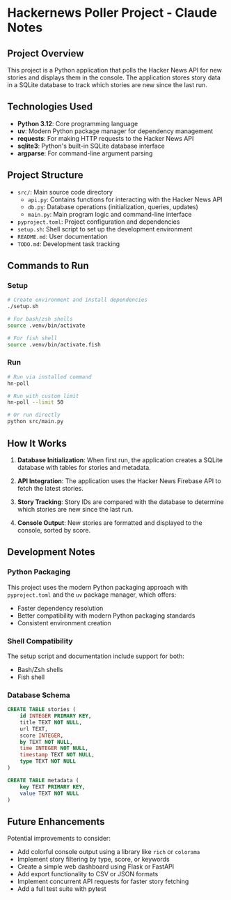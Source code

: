 # Hackernews Poller Project - Claude Notes

## Project Overview

This project is a Python application that polls the Hacker News API for new stories and displays them in the console. The application stores story data in a SQLite database to track which stories are new since the last run.

## Technologies Used

- **Python 3.12**: Core programming language
- **uv**: Modern Python package manager for dependency management
- **requests**: For making HTTP requests to the Hacker News API
- **sqlite3**: Python's built-in SQLite database interface
- **argparse**: For command-line argument parsing

## Project Structure

- `src/`: Main source code directory
  - `api.py`: Contains functions for interacting with the Hacker News API
  - `db.py`: Database operations (initialization, queries, updates)
  - `main.py`: Main program logic and command-line interface
- `pyproject.toml`: Project configuration and dependencies
- `setup.sh`: Shell script to set up the development environment
- `README.md`: User documentation
- `TODO.md`: Development task tracking

## Commands to Run

### Setup
```bash
# Create environment and install dependencies
./setup.sh

# For bash/zsh shells
source .venv/bin/activate

# For fish shell
source .venv/bin/activate.fish
```

### Run
```bash
# Run via installed command
hn-poll

# Run with custom limit
hn-poll --limit 50

# Or run directly
python src/main.py
```

## How It Works

1. **Database Initialization**: When first run, the application creates a SQLite database with tables for stories and metadata.

2. **API Integration**: The application uses the Hacker News Firebase API to fetch the latest stories.

3. **Story Tracking**: Story IDs are compared with the database to determine which stories are new since the last run.

4. **Console Output**: New stories are formatted and displayed to the console, sorted by score.

## Development Notes

### Python Packaging

This project uses the modern Python packaging approach with `pyproject.toml` and the `uv` package manager, which offers:
- Faster dependency resolution
- Better compatibility with modern Python packaging standards
- Consistent environment creation

### Shell Compatibility

The setup script and documentation include support for both:
- Bash/Zsh shells
- Fish shell

### Database Schema

```sql
CREATE TABLE stories (
    id INTEGER PRIMARY KEY,
    title TEXT NOT NULL,
    url TEXT,
    score INTEGER,
    by TEXT NOT NULL,
    time INTEGER NOT NULL,
    timestamp TEXT NOT NULL,
    type TEXT NOT NULL
)

CREATE TABLE metadata (
    key TEXT PRIMARY KEY,
    value TEXT NOT NULL
)
```

## Future Enhancements

Potential improvements to consider:
- Add colorful console output using a library like `rich` or `colorama`
- Implement story filtering by type, score, or keywords
- Create a simple web dashboard using Flask or FastAPI
- Add export functionality to CSV or JSON formats
- Implement concurrent API requests for faster story fetching
- Add a full test suite with pytest